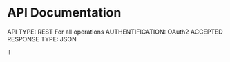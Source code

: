 # API Documentation 
API TYPE: REST
For all operations 
AUTHENTIFICATION: OAuth2
ACCEPTED RESPONSE TYPE: JSON

ll
